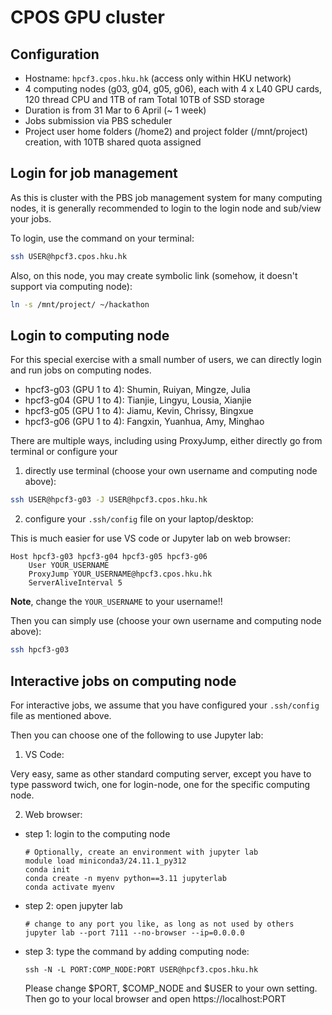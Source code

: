 # CPOS GPU cluster

## Configuration
- Hostname: `hpcf3.cpos.hku.hk` (access only within HKU network)
- 4 computing nodes (g03, g04, g05, g06), each with 4 x L40 GPU cards, 120 thread CPU and 1TB of ram Total 10TB of SSD storage
- Duration is from 31 Mar to 6 April (~ 1 week)
- Jobs submission via PBS scheduler
- Project user home folders (/home2) and project folder (/mnt/project) creation,  with 10TB shared quota assigned

## Login for job management
As this is cluster with the PBS job management system for many computing nodes, 
it is generally recommended to login to the login node and sub/view your jobs.

To login, use the command on your terminal:

```bash 
ssh USER@hpcf3.cpos.hku.hk
```

Also, on this node, you may create symbolic link (somehow, it doesn't support via computing node):

```bash
ln -s /mnt/project/ ~/hackathon
```

## Login to computing node
For this special exercise with a small number of users, we can directly login 
and run jobs on computing nodes.

- hpcf3-g03 (GPU 1 to 4): Shumin, Ruiyan, Mingze, Julia
- hpcf3-g04 (GPU 1 to 4): Tianjie, Lingyu, Lousia, Xianjie
- hpcf3-g05 (GPU 1 to 4): Jiamu, Kevin, Chrissy, Bingxue
- hpcf3-g06 (GPU 1 to 4): Fangxin, Yuanhua, Amy, Minghao 

There are multiple ways, including using ProxyJump, either directly go from 
terminal or configure your 

1. directly use terminal (choose your own username and computing node above):

```bash
ssh USER@hpcf3-g03 -J USER@hpcf3.cpos.hku.hk
```

2. configure your `.ssh/config` file on your laptop/desktop:

This is much easier for use VS code or Jupyter lab on web browser:
```
Host hpcf3-g03 hpcf3-g04 hpcf3-g05 hpcf3-g06
    User YOUR_USERNAME
    ProxyJump YOUR_USERNAME@hpcf3.cpos.hku.hk
    ServerAliveInterval 5
```

**Note**, change the `YOUR_USERNAME` to your username!!

Then you can simply use (choose your own username and computing node above):

```bash
ssh hpcf3-g03
```

## Interactive jobs on computing node

For interactive jobs, we assume that you have configured your `.ssh/config` file 
as mentioned above.

Then you can choose one of the following to use Jupyter lab:

1. VS Code:

Very easy, same as other standard computing server, except you have to type 
password twich, one for login-node, one for the specific computing node.

2. Web browser:

- step 1: login to the computing node
  ```
  # Optionally, create an environment with jupyter lab
  module load miniconda3/24.11.1_py312
  conda init
  conda create -n myenv python==3.11 jupyterlab
  conda activate myenv
  ```

- step 2: open jupyter lab
  ```
  # change to any port you like, as long as not used by others
  jupyter lab --port 7111 --no-browser --ip=0.0.0.0
  ```

- step 3: type the command by adding computing node:
  ```
  ssh -N -L PORT:COMP_NODE:PORT USER@hpcf3.cpos.hku.hk
  ```
  Please change $PORT, $COMP_NODE and $USER to your own setting. Then go to your
  local browser and open https://localhost:PORT

